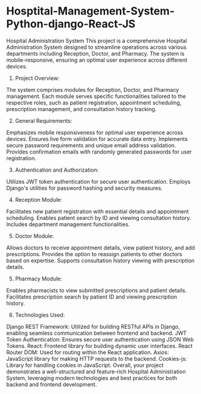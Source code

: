 # Hosptital-Management-System-Python-django-React-JS
Hospital Administration System This project is a comprehensive Hospital Administration System designed to streamline operations across various departments including Reception, Doctor, and Pharmacy. The system is mobile-responsive, ensuring an optimal user experience across different devices.



1. Project Overview:

The system comprises modules for Reception, Doctor, and Pharmacy management.
Each module serves specific functionalities tailored to the respective roles, such as patient registration, appointment scheduling, prescription management, and consultation history tracking.


2. General Requirements:

Emphasizes mobile responsiveness for optimal user experience across devices.
Ensures live form validation for accurate data entry.
Implements secure password requirements and unique email address validation.
Provides confirmation emails with randomly generated passwords for user registration.



3. Authentication and Authorization:

Utilizes JWT token authentication for secure user authentication.
Employs Django's utilities for password hashing and security measures.


4. Reception Module:

Facilitates new patient registration with essential details and appointment scheduling.
Enables patient search by ID and viewing consultation history.
Includes department management functionalities.


5. Doctor Module:

Allows doctors to receive appointment details, view patient history, and add prescriptions.
Provides the option to reassign patients to other doctors based on expertise.
Supports consultation history viewing with prescription details.


5. Pharmacy Module:

Enables pharmacists to view submitted prescriptions and patient details.
Facilitates prescription search by patient ID and viewing prescription history.


6. Technologies Used:

Django REST Framework: Utilized for building RESTful APIs in Django, enabling seamless communication between frontend and backend.
JWT Token Authentication: Ensures secure user authentication using JSON Web Tokens.
React: Frontend library for building dynamic user interfaces.
React Router DOM: Used for routing within the React application.
Axios: JavaScript library for making HTTP requests to the backend.
Cookies-js: Library for handling cookies in JavaScript.
Overall, your project demonstrates a well-structured and feature-rich Hospital Administration System, leveraging modern technologies and best practices for both backend and frontend development.
